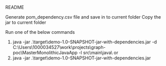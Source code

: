 README

Generate pom_dependency.csv file and save in to current folder
Copy the jar to current folder

Run one of the below commands

1. java -jar .\target\demo-1.0-SNAPSHOT-jar-with-dependencies.jar -d C:\Users\1000034527\work\projects\graph-poc\MasterMonolithicJavaApp -l src\main\java\\
   or
2. java -jar .\target\demo-1.0-SNAPSHOT-jar-with-dependencies.jar 
